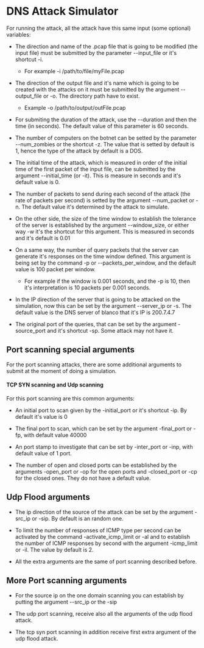 # DNS Attack Simulator
For running the attack, all the attack have this same input (some optional) variables:
+ The direction and name of the .pcap file that is going to be modified (the input file) must be submitted by the parameter --input_file or it's shortcut -i.
  - For example -i /path/to/file/myFile.pcap

+ The direction of the output file and it's name which is going to be created with the attacks on it must be submitted by the argument --output_file or -o. The directory path have to exist.
  - Example -o /path/to/output/outFile.pcap

+ For submiting the duration of the attack, use the --duration and then the time (in seconds). The default value of this parameter is 60 seconds.

+ The number of computers on the botnet can be setted by the parameter --num_zombies or the shortcut -z. The value that is setted by default is 1, hence the type of the attack by default is a DOS.

+ The initial time of the attack, which is measured in order of the initial time of the first packet of the input file, can be submitted by the argument --initial_time (or -it). This is measure in seconds and it's default value is 0.

+ The number of packets to send during each second of the attack (the rate of packets per second) is setted by the argument --num_packet or -n. The default value it's determined by the attack to simulate.

+ On the other side, the size of the time window to establish the tolerance of the server is established by the argument --window_size, or either way -w it's the shortcut for this argument. This is measured in seconds and it's default is 0.01


+ On a same way, the number of query packets that the server can generate it's responses on the time window defined. This argument is being set by the command -p or --packets_per_window, and the default value is 100 packet per window.

  + For example if the window is 0.001 seconds, and the -p is 10, then it's interpretation is 10 packets per 0.001 seconds.


+  In the IP direction of the server that is going to be attacked on the simulation, now this can be set by the argument --server_ip or -s. The default value is the DNS server of blanco that it's IP is 200.7.4.7

+ The original port of the queries, that can be set by the argument -source_port and it's shortcut -sp. Some attack may not have it.

## Port scanning special arguments

For the port scanning attacks, there are some additional arguments to submit at the moment of doing a simulation.

#### TCP SYN scanning and Udp scanning
For this port scanning are this common arguments:
* An initial port to scan given by the -initial_port or it's shortcut -ip. By default it's value is 0
* The final port to scan, which can be set by the argument -final_port or -fp, with default value 40000
* An port stamp to investigate that can be set by -inter_port or -inp, with default value of 1 port.

* The number of open and closed ports can be established by the arguments -open_port or -op for the open ports and -closed_port or -cp for the closed ones. They do not have a default value.

## Udp Flood arguments

- The ip direction of the source of the attack can be set by the argument -src_ip or -sip. By default is an random one.

- To limit the number of responses of ICMP type per second can be activated by the command -activate_icmp_limit or -al and to establish the number of ICMP responses by second with the argument  -icmp_limit or -il. The value by default is 2.

- All the extra arguments are the same of port scanning described before.
## More Port scanning arguments
- For the source ip on the one domain scanning you can establish by putting the argument --src_ip or the -sip

- The udp port scanning, receive also all the arguments of the udp flood attack.

- The tcp syn port scanning in addition receive first extra argument of the udp flood attack.
